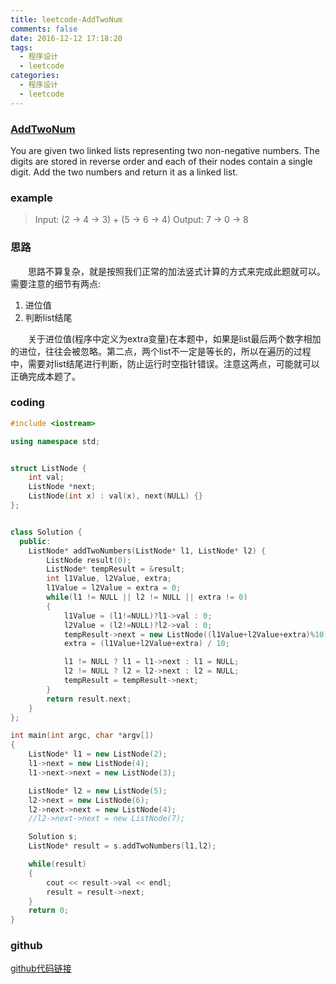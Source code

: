 ```yaml
---
title: leetcode-AddTwoNum
comments: false
date: 2016-12-12 17:18:20
tags:
  - 程序设计
  - leetcode
categories:
  - 程序设计
  - leetcode
---
```



### [AddTwoNum](https://leetcode.com/problems/add-two-numbers/)
You are given two linked lists representing two non-negative numbers. The digits are stored in reverse order and each of their nodes contain a single digit. Add the two numbers and return it as a linked list.

<!--more-->

### example
> Input: (2 -> 4 -> 3) + (5 -> 6 -> 4)
> Output: 7 -> 0 -> 8

### 思路
　　思路不算复杂，就是按照我们正常的加法竖式计算的方式来完成此题就可以。需要注意的细节有两点:
1. 进位值
2. 判断list结尾

　　关于进位值(程序中定义为extra变量)在本题中，如果是list最后两个数字相加的进位，往往会被忽略。第二点，两个list不一定是等长的，所以在遍历的过程中，需要对list结尾进行判断，防止运行时空指针错误。注意这两点，可能就可以正确完成本题了。

### coding
```cpp
#include <iostream>

using namespace std;


struct ListNode {
    int val;
    ListNode *next;
    ListNode(int x) : val(x), next(NULL) {}
};


class Solution {
  public:
    ListNode* addTwoNumbers(ListNode* l1, ListNode* l2) {
        ListNode result(0);
        ListNode* tempResult = &result;
        int l1Value, l2Value, extra;
        l1Value = l2Value = extra = 0;
        while(l1 != NULL || l2 != NULL || extra != 0)
        {
            l1Value = (l1!=NULL)?l1->val : 0;
            l2Value = (l2!=NULL)?l2->val : 0;
            tempResult->next = new ListNode((l1Value+l2Value+extra)%10);
            extra = (l1Value+l2Value+extra) / 10;

            l1 != NULL ? l1 = l1->next : l1 = NULL;
            l2 != NULL ? l2 = l2->next : l2 = NULL;
            tempResult = tempResult->next;
        }
        return result.next;
    }
};

int main(int argc, char *argv[])
{
    ListNode* l1 = new ListNode(2);
    l1->next = new ListNode(4);
    l1->next->next = new ListNode(3);

    ListNode* l2 = new ListNode(5);
    l2->next = new ListNode(6);
    l2->next->next = new ListNode(4);
    //l2->next->next = new ListNode(7);

    Solution s;
    ListNode* result = s.addTwoNumbers(l1,l2);

    while(result)
    {
        cout << result->val << endl;
        result = result->next;
    }
    return 0;
}
```

### github

[github代码链接](https://github.com/geeklenny/leetcode)

